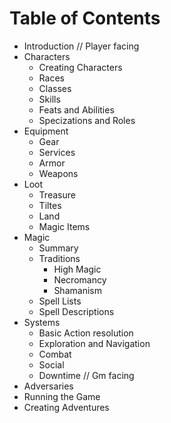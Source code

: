# Table of Contents
- Introduction
// Player facing
- Characters
    - Creating Characters
    - Races
    - Classes
    - Skills
    - Feats and Abilities
    - Specizations and Roles
- Equipment
    - Gear
    - Services
    - Armor
    - Weapons
- Loot
    - Treasure
    - Tiltes
    - Land
    - Magic Items
- Magic
    - Summary
    - Traditions
        - High Magic
        - Necromancy
        - Shamanism
    - Spell Lists
    - Spell Descriptions
- Systems
    - Basic Action resolution
    - Exploration and Navigation
    - Combat
    - Social
    - Downtime
// Gm facing
- Adversaries
- Running the Game
- Creating Adventures